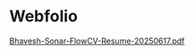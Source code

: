 # Webfolio
[Bhavesh-Sonar-FlowCV-Resume-20250617.pdf](https://github.com/user-attachments/files/20791354/Bhavesh-Sonar-FlowCV-Resume-20250617.pdf)

